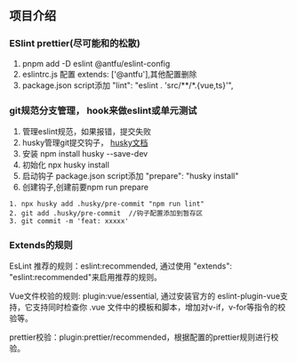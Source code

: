 ## 项目介绍

### ESlint prettier(尽可能和的松散)
  1. pnpm add -D eslint @antfu/eslint-config
  2. eslintrc.js 配置 extends: ['@antfu'],其他配置删除
  3. package.json script添加 "lint": "eslint . 'src/**/*.{vue,ts}'",

### git规范分支管理， hook来做eslint或单元测试
  1. 管理eslint规范，如果报错，提交失败
  2. husky管理git提交钩子， [husky文档](https://typicode.github.io/)
  4. 安装 npm install husky --save-dev
  5. 初始化 npx husky install
  6. 启动钩子 package.json script添加 "prepare": "husky install"
  7. 创建钩子,创建前要npm run prepare
  ```
  1. npx husky add .husky/pre-commit "npm run lint"
  2. git add .husky/pre-commit  //钩子配置添加到暂存区
  3. git commit -m 'feat: xxxxx'
  ```

### Extends的规则
EsLint 推荐的规则：eslint:recommended, 通过使用 "extends": "eslint:recommended"来启用推荐的规则。

Vue文件校验的规则: plugin:vue/essential, 通过安装官方的 eslint-plugin-vue支持，它支持同时检查你 .vue 文件中的模板和脚本，增加对v-if，v-for等指令的校验等。

prettier校验：plugin:prettier/recommended，根据配置的prettier规则进行校验。






